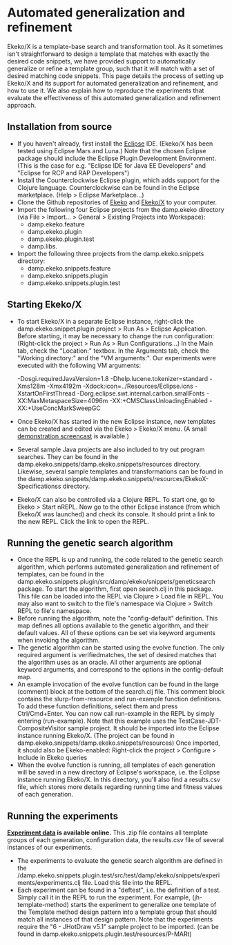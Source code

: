 # Automated generalization and refinement

Ekeko/X is a template-base search and transformation tool. As it sometimes isn't straightforward to design a template that matches with exactly the desired code snippets, we have provided support to automatically generalize or refine a template group, such that it will match with a set of desired matching code snippets. This page details the process of setting up Ekeko/X and its support for automated generalization and refinement, and how to use it. We also explain how to reproduce the experiments that evaluate the effectiveness of this automated generalization and refinement approach.

## Installation from source

* If you haven't already, first install the [Eclipse](https://www.eclipse.org) IDE. (Ekeko/X has been tested using Eclipse Mars and Luna.) Note that the chosen Eclipse package should include the Eclipse Plugin Development Environment. (This is the case for e.g. "Eclipse IDE for Java EE Developers" and "Eclipse for RCP and RAP Developers")
* Install the Counterclockwise Eclipse plugin, which adds support for the Clojure language. Counterclockwise can be found in the Eclipse marketplace. (Help > Eclipse Marketplace...)
* Clone the Github repositories of [Ekeko](https://github.com/cderoove/damp.ekeko) and [Ekeko/X](https://github.com/cderoove/damp.ekeko.snippets) to your computer.
* Import the following four Eclipse projects from the damp.ekeko directory (via File > Import... > General > Existing Projects into Workspace): 
  * damp.ekeko.feature
  * damp.ekeko.plugin
  * damp.ekeko.plugin.test
  * damp.libs. 
* Import the following three projects from the damp.ekeko.snippets directory:
  * damp.ekeko.snippets.feature
  * damp.ekeko.snippets.plugin
  * damp.ekeko.snippets.plugin.test

## Starting Ekeko/X

* To start Ekeko/X in a separate Eclipse instance, right-click the damp.ekeko.snippet.plugin project > Run As > Eclipse Application. Before starting, it may be necessary to change the run configuration: (Right-click the project > Run As > Run Configurations...) In the Main tab, check the "Location:" textbox. In the Arguments tab, check the "Working directory:" and the "VM arguments:". Our experiments were executed with the following VM arguments:

  -Dosgi.requiredJavaVersion=1.8 -Dhelp.lucene.tokenizer=standard -Xms128m -Xmx4192m -Xdock:icon=../Resources/Eclipse.icns -XstartOnFirstThread  -Dorg.eclipse.swt.internal.carbon.smallFonts -XX:MaxMetaspaceSize=4096m -XX:+CMSClassUnloadingEnabled -XX:+UseConcMarkSweepGC

* Once Ekeko/X has started in the new Eclipse instance, new templates can be created and edited via the Ekeko > Ekeko/X menu. (A small [demonstration screencast](https://www.youtube.com/watch?v=CXNKyBIuAv8&feature=youtu.be) is available.)
* Several sample Java projects are also included to try out program searches. They can be found in the damp.ekeko.snippets/damp.ekeko.snippets/resources directory. Likewise, several sample templates and transformations can be found in the damp.ekeko.snippets/damp.ekeko.snippets/resources/EkekoX-Specificationss directory.
* Ekeko/X can also be controlled via a Clojure REPL. To start one, go to Ekeko > Start nREPL. Now go to the other Eclipse instance (from which Ekeko/X was launched) and check its console. It should print a link to the new REPL. Click the link to open the REPL.

## Running the genetic search algorithm

* Once the REPL is up and running, the code related to the genetic search algorithm, which performs automated generalization and refinement of templates, can be found in the damp.ekeko.snippets.plugin/src/damp/ekeko/snippets/geneticsearch package. To start the algorithm, first open search.clj in this package. This file can be loaded into the REPL via Clojure > Load file in REPL. You may also want to switch to the file's namespace via Clojure > Switch REPL to file's namespace.
* Before running the algorithm, note the "config-default" definition. This map defines all options available to the genetic algorithm, and their default values. All of these options can be set via keyword arguments when invoking the algorithm.
* The genetic algorithm can be started using the evolve function. The only required argument is verifiedmatches, the set of desired matches that the algorithm uses as an oracle. All other arguments are optional keyword arguments, and correspond to the options in the config-default map.
* An example invocation of the evolve function can be found in the large (comment) block at the bottom of the search.clj file. This comment block contains the slurp-from-resource and run-example function definitions. To add these function definitions, select them and press Ctrl/Cmd+Enter. You can now call run-example in the REPL by simply entering (run-example). Note that this example uses the TestCase-JDT-CompositeVisitor sample project. It should be imported into the Eclipse instance running Ekeko/X. (The project can be found in damp.ekeko.snippets/damp.ekeko.snippets/resources) Once imported, it should also be Ekeko-enabled: Right-click the project > Configure > Include in Ekeko queries
* When the evolve function is running, all templates of each generation will be saved in a new directory of Eclipse's workspace, i.e. the Eclipse instance running Ekeko/X. In this directory, you'll also find a results.csv file, which stores more details regarding running time and fitness values of each generation.

## Running the experiments

**[Experiment data](https://github.com/cderoove/damp.ekeko.snippets/blob/master/damp.ekeko.snippets.plugin.test/resources/EkekoX-Specifications/experiments/experiment%20data.zip) is available online.** This .zip file contains all template groups of each generation, configuration data, the results.csv file of several instances of our experiments.

* The experiments to evaluate the genetic search algorithm are defined in the /damp.ekeko.snippets.plugin.test/src/test/damp/ekeko/snippets/experiments/experiments.clj file. Load this file into the REPL.
* Each experiment can be found in a "deftest", i.e. the definition of a test. Simply call it in the REPL to run the experiment. For example, (jh-template-method) starts the experiment to generalize one template of the Template method design pattern into a template group that should match all instances of that design pattern. Note that the experiments require the "6 - JHotDraw v5.1" sample project to be imported. (can be found in damp.ekeko.snippets.plugin.test/resources/P-MARt)
